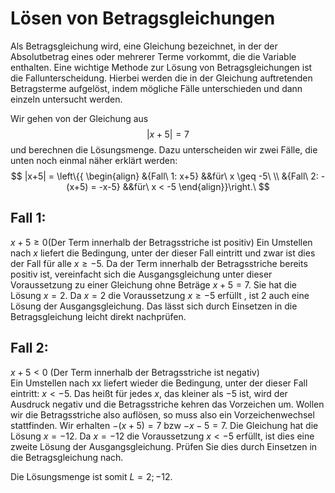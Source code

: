# Lösen von Betragsgleichungen

Als Betragsgleichung wird, eine Gleichung bezeichnet, in der der Absolutbetrag eines oder mehrerer Terme vorkommt, die die Variable enthalten.
Eine wichtige Methode zur Lösung von Betragsgleichungen ist die Fallunterscheidung. Hierbei werden die in der Gleichung auftretenden Betragsterme aufgelöst, indem mögliche Fälle unterschieden und dann einzeln untersucht werden.

Wir gehen von der Gleichung aus$$|x+5| = 7$$
und berechnen die Lösungsmenge. Dazu unterscheiden wir zwei Fälle, die unten noch einmal näher erklärt werden:
$$
|x+5| = \left\{{
\begin{align}
&{Fall\ 1: x+5} &&für\ x \geq -5\ \\
&{Fall\ 2: -(x+5) = -x-5} &&für\ x < -5
\end{align}}\right.\
 $$
 ## Fall 1: 
 $x+5 \geq 0$(Der Term innerhalb der Betragsstriche ist positiv)
 Ein Umstellen nach $x$ liefert die Bedingung, unter der dieser Fall eintritt und zwar ist dies der Fall für alle $x \geq -5$. Da der Term innerhalb der Betragsstriche bereits positiv ist, vereinfacht sich die Ausgangsgleichung unter dieser Voraussetzung zu einer Gleichung ohne Beträge $x+5=7$. Sie hat die Lösung $x=2$. Da $x=2$ die Voraussetzung $x \geq -5$ erfüllt , ist 2 auch eine Lösung der Ausgangsgleichung. Das lässt sich durch Einsetzen in die Betragsgleichung leicht direkt nachprüfen.
 ## Fall 2:
 $x+5 < 0$   (Der Term innerhalb der Betragsstriche ist negativ)  
Ein Umstellen nach xx liefert wieder die Bedingung, unter der dieser Fall eintritt: $x < -5$. Das heißt für jedes $x$, das kleiner als $-5$ ist, wird der Ausdruck negativ und die Betragsstriche kehren das Vorzeichen um. Wollen wir die Betragsstriche also auflösen, so muss also ein Vorzeichenwechsel stattfinden. Wir erhalten $-(x+5) = 7$ bzw $-x-5=7$. Die Gleichung hat die Lösung $x=-12$. Da $x=−12$ die Voraussetzung $x<−5$ erfüllt, ist dies eine zweite Lösung der Ausgangsgleichung. Prüfen Sie dies durch Einsetzen in die Betragsgleichung nach.  

  

Die Lösungsmenge ist somit $L={2;−12}$.